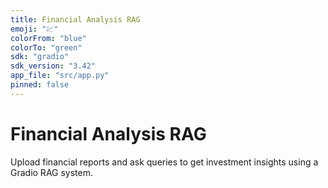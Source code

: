 ```yaml
---
title: Financial Analysis RAG
emoji: "💹"
colorFrom: "blue"
colorTo: "green"
sdk: "gradio"
sdk_version: "3.42"
app_file: "src/app.py"
pinned: false
---
```


# Financial Analysis RAG

Upload financial reports and ask queries to get investment insights using a Gradio RAG system.
